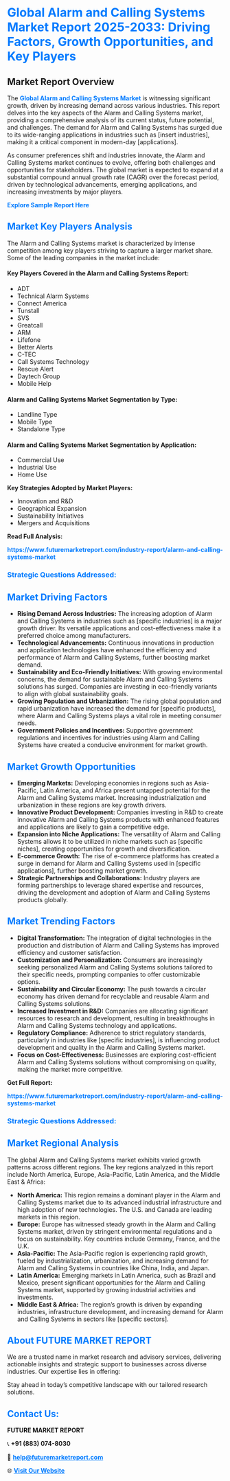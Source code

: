 <h1 style="color: #007BFF;">Global Alarm and Calling Systems Market Report 2025-2033: Driving Factors, Growth Opportunities, and Key Players</h1>

<section id="overview">
<h2>Market Report Overview</h2>
<p>The <a href="https://www.futuremarketreport.com/industry-report/alarm-and-calling-systems-market" style="color: #007BFF; text-decoration: none;"><strong>Global Alarm and Calling Systems Market</strong></a> is witnessing significant growth, driven by increasing demand across various industries. This report delves into the key aspects of the Alarm and Calling Systems market, providing a comprehensive analysis of its current status, future potential, and challenges. The demand for Alarm and Calling Systems has surged due to its wide-ranging applications in industries such as [insert industries], making it a critical component in modern-day [applications].</p>
<p>As consumer preferences shift and industries innovate, the Alarm and Calling Systems market continues to evolve, offering both challenges and opportunities for stakeholders. The global market is expected to expand at a substantial compound annual growth rate (CAGR) over the forecast period, driven by technological advancements, emerging applications, and increasing investments by major players.</p>
</section>

<section id="overview">
<p><a href="https://www.futuremarketreport.com/request-sample/reportId=115876" style="color: #007BFF; text-decoration: none;"><strong>Explore Sample Report Here</strong></a></p>
</section>

<section id="key-players">
<h2 style="color: #007BFF;">Market Key Players Analysis</h2>
<p>The Alarm and Calling Systems market is characterized by intense competition among key players striving to capture a larger market share. Some of the leading companies in the market include:</p>
<h4>Key Players Covered in the Alarm and Calling Systems Report:</h4>
<ul><li>ADT</li><li>Technical Alarm Systems</li><li>Connect America</li><li>Tunstall</li><li>SVS</li><li>Greatcall</li><li>ARM</li><li>Lifefone</li><li>Better Alerts</li><li>C-TEC</li><li>Call Systems Technology</li><li>Rescue Alert</li><li>Daytech Group</li><li>Mobile Help</li></ul>
<h4>Alarm and Calling Systems Market Segmentation by Type:</h4>
<ul><li>Landline Type</li><li>Mobile Type</li><li>Standalone Type</li></ul>

<h4>Alarm and Calling Systems Market Segmentation by Application:</h4>
<ul><li>Commercial Use</li><li>Industrial Use</li><li>Home Use</li></ul>
<p><strong>Key Strategies Adopted by Market Players:</strong></p>
<ul>
<li>Innovation and R&D</li>
<li>Geographical Expansion</li>
<li>Sustainability Initiatives</li>
<li>Mergers and Acquisitions</li>
</ul>
</section>

<section>
<p><strong>Read Full Analysis: </strong></p><a href="https://www.futuremarketreport.com/industry-report/alarm-and-calling-systems-market" style="color: #007BFF; text-decoration: none;"><strong>https://www.futuremarketreport.com/industry-report/alarm-and-calling-systems-market</strong></a>
<h3 style="color: #007BFF;">Strategic Questions Addressed:</h3>
</section>

<section id="driving-factors">
<h2 style="color: #007BFF;">Market Driving Factors</h2>
<ul>
<li><strong>Rising Demand Across Industries:</strong> The increasing adoption of Alarm and Calling Systems in industries such as [specific industries] is a major growth driver. Its versatile applications and cost-effectiveness make it a preferred choice among manufacturers.</li>
<li><strong>Technological Advancements:</strong> Continuous innovations in production and application technologies have enhanced the efficiency and performance of Alarm and Calling Systems, further boosting market demand.</li>
<li><strong>Sustainability and Eco-Friendly Initiatives:</strong> With growing environmental concerns, the demand for sustainable Alarm and Calling Systems solutions has surged. Companies are investing in eco-friendly variants to align with global sustainability goals.</li>
<li><strong>Growing Population and Urbanization:</strong> The rising global population and rapid urbanization have increased the demand for [specific products], where Alarm and Calling Systems plays a vital role in meeting consumer needs.</li>
<li><strong>Government Policies and Incentives:</strong> Supportive government regulations and incentives for industries using Alarm and Calling Systems have created a conducive environment for market growth.</li>
</ul>
</section>

<section id="growth-opportunities">
<h2 style="color: #007BFF;">Market Growth Opportunities</h2>
<ul>
<li><strong>Emerging Markets:</strong> Developing economies in regions such as Asia-Pacific, Latin America, and Africa present untapped potential for the Alarm and Calling Systems market. Increasing industrialization and urbanization in these regions are key growth drivers.</li>
<li><strong>Innovative Product Development:</strong> Companies investing in R&D to create innovative Alarm and Calling Systems products with enhanced features and applications are likely to gain a competitive edge.</li>
<li><strong>Expansion into Niche Applications:</strong> The versatility of Alarm and Calling Systems allows it to be utilized in niche markets such as [specific niches], creating opportunities for growth and diversification.</li>
<li><strong>E-commerce Growth:</strong> The rise of e-commerce platforms has created a surge in demand for Alarm and Calling Systems used in [specific applications], further boosting market growth.</li>
<li><strong>Strategic Partnerships and Collaborations:</strong> Industry players are forming partnerships to leverage shared expertise and resources, driving the development and adoption of Alarm and Calling Systems products globally.</li>
</ul>
</section>

<section id="trending-factors">
<h2 style="color: #007BFF;">Market Trending Factors</h2>
<ul>
<li><strong>Digital Transformation:</strong> The integration of digital technologies in the production and distribution of Alarm and Calling Systems has improved efficiency and customer satisfaction.</li>
<li><strong>Customization and Personalization:</strong> Consumers are increasingly seeking personalized Alarm and Calling Systems solutions tailored to their specific needs, prompting companies to offer customizable options.</li>
<li><strong>Sustainability and Circular Economy:</strong> The push towards a circular economy has driven demand for recyclable and reusable Alarm and Calling Systems solutions.</li>
<li><strong>Increased Investment in R&D:</strong> Companies are allocating significant resources to research and development, resulting in breakthroughs in Alarm and Calling Systems technology and applications.</li>
<li><strong>Regulatory Compliance:</strong> Adherence to strict regulatory standards, particularly in industries like [specific industries], is influencing product development and quality in the Alarm and Calling Systems market.</li>
<li><strong>Focus on Cost-Effectiveness:</strong> Businesses are exploring cost-efficient Alarm and Calling Systems solutions without compromising on quality, making the market more competitive.</li>
</ul>
</section>

<section>
<p><strong>Get Full Report: </strong></p><a href="https://www.futuremarketreport.com/industry-report/alarm-and-calling-systems-market" style="color: #007BFF; text-decoration: none;"><strong>https://www.futuremarketreport.com/industry-report/alarm-and-calling-systems-market</strong></a>
<h3 style="color: #007BFF;">Strategic Questions Addressed:</h3>
</section>


<section id="regional-analysis">
<h2 style="color: #007BFF;">Market Regional Analysis</h2>
<p>The global Alarm and Calling Systems market exhibits varied growth patterns across different regions. The key regions analyzed in this report include North America, Europe, Asia-Pacific, Latin America, and the Middle East & Africa:</p>
<ul>
<li><strong>North America:</strong> This region remains a dominant player in the Alarm and Calling Systems market due to its advanced industrial infrastructure and high adoption of new technologies. The U.S. and Canada are leading markets in this region.</li>
<li><strong>Europe:</strong> Europe has witnessed steady growth in the Alarm and Calling Systems market, driven by stringent environmental regulations and a focus on sustainability. Key countries include Germany, France, and the U.K.</li>
<li><strong>Asia-Pacific:</strong> The Asia-Pacific region is experiencing rapid growth, fueled by industrialization, urbanization, and increasing demand for Alarm and Calling Systems in countries like China, India, and Japan.</li>
<li><strong>Latin America:</strong> Emerging markets in Latin America, such as Brazil and Mexico, present significant opportunities for the Alarm and Calling Systems market, supported by growing industrial activities and investments.</li>
<li><strong>Middle East & Africa:</strong> The region’s growth is driven by expanding industries, infrastructure development, and increasing demand for Alarm and Calling Systems in sectors like [specific sectors].</li>
</ul>
</section>

<footer>
<h2 style="color: #007BFF;">About FUTURE MARKET REPORT</h2>
<p>We are a trusted name in market research and advisory services, delivering actionable insights and strategic support to businesses across diverse industries. Our expertise lies in offering:</p>

<p>Stay ahead in today’s competitive landscape with our tailored research solutions.</p>

<h2 style="color: #007BFF;">Contact Us:</h2>
<p><strong>FUTURE MARKET REPORT</strong></p>
<p>📞 <strong>+91 (883) 074-8030</strong></p>
<p>📧 <strong><a href="mailto:help@futuremarketreport.com" style="color: #007BFF;">help@futuremarketreport.com</a></strong></p>
<p>🌐 <strong><a href="https://www.futuremarketreport.com/" style="color: #007BFF;">Visit Our Website</a></strong></p>
</footer>